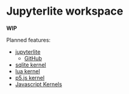# Jupyterlite workspace

__WIP__

Planned features:

- [jupyterlite](https://jupyterlite.readthedocs.io/en/latest/)
    - [GitHub](https://github.com/jupyterlite/jupyterlite)
- [sqlite kernel](https://github.com/jupyterlite/xeus-sqlite-kernel)
- [lua kernel](https://github.com/jupyterlite/xeus-lua-kernel)
- [p5.js kernel](https://github.com/jupyterlite/p5-kernel)
- [Javascript Kernels](https://github.com/deathbeds/jyve)